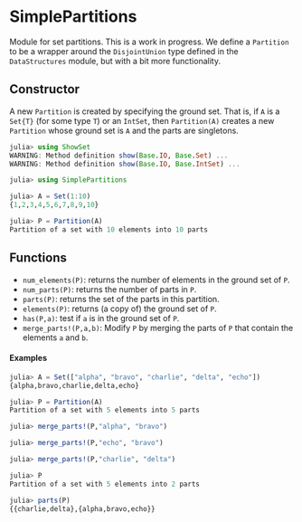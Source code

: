 # SimplePartitions

Module for set partitions. This is a work in progress. We define a
`Partition` to be a wrapper around the `DisjointUnion` type defined
in the `DataStructures` module, but with a bit more functionality.


## Constructor

A new `Partition` is created by specifying the ground set. That is, if `A`
is a `Set{T}` (for some type `T`) or an `IntSet`, then `Partition(A)` creates
a new `Partition` whose ground set is `A` and the parts are singletons.
```julia
julia> using ShowSet
WARNING: Method definition show(Base.IO, Base.Set) ...
WARNING: Method definition show(Base.IO, Base.IntSet) ...

julia> using SimplePartitions

julia> A = Set(1:10)
{1,2,3,4,5,6,7,8,9,10}

julia> P = Partition(A)
Partition of a set with 10 elements into 10 parts
```

## Functions

+ `num_elements(P)`: returns the number of elements in the ground
set of `P`.
+ `num_parts(P)`: returns the number of parts in `P`.
+ `parts(P)`: returns the set of the parts in this partition.
+ `elements(P)`: returns (a copy of) the ground set of `P`.
+ `has(P,a)`: test if `a` is in the ground set of `P`.
+ `merge_parts!(P,a,b)`: Modify `P` by merging the parts of `P` that
contain the elements `a` and `b`.

#### Examples
```julia
julia> A = Set(["alpha", "bravo", "charlie", "delta", "echo"])
{alpha,bravo,charlie,delta,echo}

julia> P = Partition(A)
Partition of a set with 5 elements into 5 parts

julia> merge_parts!(P,"alpha", "bravo")

julia> merge_parts!(P,"echo", "bravo")

julia> merge_parts!(P,"charlie", "delta")

julia> P
Partition of a set with 5 elements into 2 parts

julia> parts(P)
{{charlie,delta},{alpha,bravo,echo}}
```
